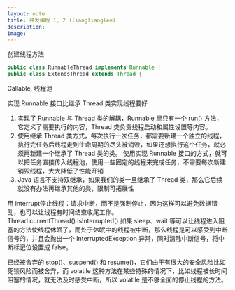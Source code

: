 ```yaml
---
layout: note
title: 并发编程 1, 2 (lianglianglee)
description: 
image: 
---
```

创建线程方法
```java
public class RunnableThread implements Runnable {
public class ExtendsThread extends Thread {
```
Callable, 线程池

实现 Runnable 接口比继承 Thread 类实现线程要好
1. 实现了 Runnable 与 Thread 类的解耦，Runnable 里只有一个 run() 方法，它定义了需要执行的内容，Thread 类负责线程启动和属性设置等内容。
2. 使用继承 Thread 类方式，每次执行一次任务，都需要新建一个独立的线程，执行完任务后线程走到生命周期的尽头被销毁，如果还想执行这个任务，就必须再新建一个继承了 Thread 类的类。
使用实现 Runnable 接口的方式，就可以把任务直接传入线程池，使用一些固定的线程来完成任务，不需要每次新建销毁线程，大大降低了性能开销
3. Java 语言不支持双继承，如果我们的类一旦继承了 Thread 类，那么它后续就没有办法再继承其他的类，限制可拓展性

用 interrupt停止线程：请求中断，而不是强制停止，因为这样可以避免数据错乱，也可以让线程有时间结束收尾工作。
Thread.currentThread().isInterrupted()
如果 sleep、wait 等可以让线程进入阻塞的方法使线程休眠了，而处于休眠中的线程被中断，那么线程是可以感受到中断信号的，并且会抛出一个 InterruptedException 异常，同时清除中断信号，将中断标记位设置成 false。

已经被舍弃的 stop()、suspend() 和 resume()，它们由于有很大的安全风险比如死锁风险而被舍弃，而 volatile 这种方法在某些特殊的情况下，比如线程被长时间阻塞的情况，就无法及时感受中断，所以 volatile 是不够全面的停止线程的方法。
